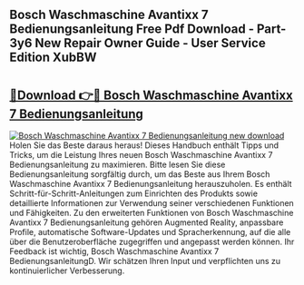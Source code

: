 ## Bosch Waschmaschine Avantixx 7 Bedienungsanleitung Free Pdf Download - Part-3y6 New Repair Owner Guide - User Service Edition XubBW

# <h2><a href="http://df001m4.blite.top/?on=Bosch+Waschmaschine+Avantixx+7+Bedienungsanleitung">🔗Download 👉🔴 Bosch Waschmaschine Avantixx 7 Bedienungsanleitung</a></h2>

[![Bosch Waschmaschine Avantixx 7 Bedienungsanleitung new download](https://i.imgur.com/lujVjoI.png)](http://df001m4.blite.top/?on=Bosch+Waschmaschine+Avantixx+7+Bedienungsanleitung)
Holen Sie das Beste daraus heraus! Dieses Handbuch enthält Tipps und Tricks, um die Leistung Ihres neuen Bosch Waschmaschine Avantixx 7 Bedienungsanleitung zu maximieren. Bitte lesen Sie diese Bedienungsanleitung sorgfältig durch, um das Beste aus Ihrem Bosch Waschmaschine Avantixx 7 Bedienungsanleitung herauszuholen. Es enthält Schritt-für-Schritt-Anleitungen zum Einrichten des Produkts sowie detaillierte Informationen zur Verwendung seiner verschiedenen Funktionen und Fähigkeiten. Zu den erweiterten Funktionen von Bosch Waschmaschine Avantixx 7 Bedienungsanleitung gehören Augmented Reality, anpassbare Profile, automatische Software-Updates und Spracherkennung, auf die alle über die Benutzeroberfläche zugegriffen und angepasst werden können. Ihr Feedback ist wichtig, Bosch Waschmaschine Avantixx 7 BedienungsanleitungD. Wir schätzen Ihren Input und verpflichten uns zu kontinuierlicher Verbesserung.

